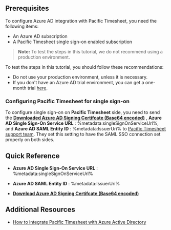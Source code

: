 ## Prerequisites

To configure Azure AD integration with Pacific Timesheet, you need the following items:

- An Azure AD subscription
- A Pacific Timesheet single sign-on enabled subscription

> **Note:**
> To test the steps in this tutorial, we do not recommend using a production environment.

To test the steps in this tutorial, you should follow these recommendations:

- Do not use your production environment, unless it is necessary.
- If you don't have an Azure AD trial environment, you can get a one-month trial [here](https://azure.microsoft.com/pricing/free-trial/).

### Configuring Pacific Timesheet for single sign-on

To configure single sign-on on **Pacific Timesheet** side, you need to send the **[Downloaded Azure AD Signing Certifcate (Base64 encoded)](%metadata:certificateDownloadBase64Url%)**
, **Azure AD Single Sign-On Service URL** : %metadata:singleSignOnServiceUrl%, and **Azure AD SAML Entity ID** : %metadata:IssuerUri% to [Pacific Timesheet support team](http://www.pacifictimesheet.com/support). They set this setting to have the SAML SSO connection set properly on both sides.

## Quick Reference

* **Azure AD Single Sign-On Service URL** : %metadata:singleSignOnServiceUrl%

* **Azure AD SAML Entity ID** : %metadata:IssuerUri%

* **[Download Azure AD Signing Certifcate (Base64 encoded)](%metadata:certificateDownloadBase64Url%)**


## Additional Resources

* [How to integrate Pacific Timesheet with Azure Active Directory](https://docs.microsoft.com/azure/active-directory/active-directory-saas-pacific-timesheet-tutorial)
